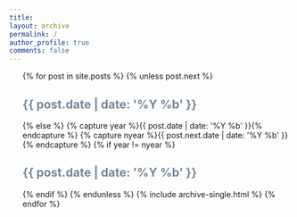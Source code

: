 ```yaml
---
title:  
layout: archive
permalink: /
author_profile: true
comments: false
---
```


<ul>
  {% for post in site.posts %}
    {% unless post.next %}
      <font color="#778899"><h2 class="archive__subtitle">{{ post.date | date: '%Y %b' }}</h2></font>
    {% else %}
      {% capture year %}{{ post.date | date: '%Y %b' }}{% endcapture %}
      {% capture nyear %}{{ post.next.date | date: '%Y %b' }}{% endcapture %}
      {% if year != nyear %}
        <font color="#778899"><h2 class="archive__subtitle">{{ post.date | date: '%Y %b' }}</h2></font>
      {% endif %}
    {% endunless %}
   {% include archive-single.html %}
  {% endfor %}
</ul>
